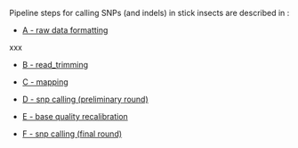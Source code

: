 
Pipeline steps for calling SNPs (and indels) in stick insects are described in :

* [A - raw data formatting](./A_raw_reads)

xxx

* [B - read_trimming](./B_cleaned_reads)

* [C - mapping](./C_mapping)

* [D - snp calling (preliminary round)](./D_snp_calling_round0)

* [E - base quality recalibration](./E_recalibration)

* [F - snp calling (final round)](./F_snp_calling_round1)

